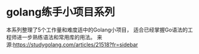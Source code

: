 # golang练手小项目系列

本系列整理了5个工作量和难度适中的Golang小项目，
适合已经掌握Go语法的工程师进一步熟练语法和常用库的用法。
来源:https://studygolang.com/articles/21518?fr=sidebar
